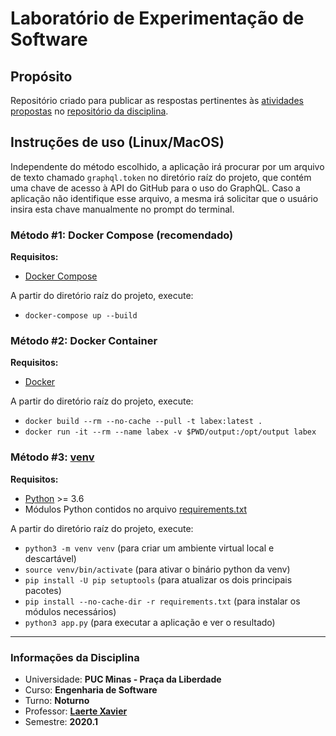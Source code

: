# Laboratório de Experimentação de Software

## Propósito
Repositório criado para publicar as respostas pertinentes às [atividades 
propostas](https://github.com/xavierlaerte/labex-20.1/blob/master/labs/lab02.md) 
 no [repositório da disciplina](https://github.com/xavierlaerte/labex-20.1).

## Instruções de uso (Linux/MacOS)
Independente do método escolhido, a aplicação irá procurar por um arquivo de 
texto chamado `graphql.token` no diretório raíz do projeto, que contém uma chave 
de acesso à API do GitHub para o uso do GraphQL. Caso a aplicação não 
identifique esse arquivo, a mesma irá solicitar que o usuário insira esta chave 
manualmente no prompt do terminal.

### Método #1: Docker Compose (recomendado)

**Requisitos:**
- [Docker Compose](https://docs.docker.com/compose/install/)

A partir do diretório raíz do projeto, execute:

- `docker-compose up --build`

### Método #2: Docker Container

**Requisitos:**
- [Docker](https://docs.docker.com/install/#supported-platforms)

A partir do diretório raíz do projeto, execute:

- `docker build --rm --no-cache --pull -t labex:latest .`
- `docker run -it --rm --name labex -v $PWD/output:/opt/output labex`

### Método #3: [venv](https://docs.python.org/3.7/library/venv.html)

**Requisitos:**
- [Python](https://www.python.org/downloads/) >= 3.6
- Módulos Python contidos no arquivo 
[requirements.txt](https://github.com/Zuquim/smelly-octopus/blob/master/requirements.txt)

A partir do diretório raíz do projeto, execute:

- `python3 -m venv venv` (para criar um ambiente virtual local e descartável)
- `source venv/bin/activate` (para ativar o binário python da venv)
- `pip install -U pip setuptools` (para atualizar os dois principais pacotes)
- `pip install --no-cache-dir -r requirements.txt` (para instalar os módulos 
necessários)
- `python3 app.py` (para executar a aplicação e ver o resultado)

___
### Informações da Disciplina
* Universidade: **PUC Minas - Praça da Liberdade**
* Curso: **Engenharia de Software**
* Turno: **Noturno**
* Professor: **[Laerte Xavier](https://github.com/xavierlaerte)**  
* Semestre: **2020.1**
